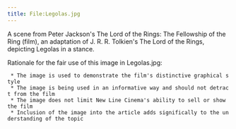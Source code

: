 ```yaml
---
title: File:Legolas.jpg
---
```


A scene from Peter Jackson's The Lord of the Rings: The Fellowship of
the Ring (film), an adaptation of J. R. R. Tolkien's The Lord of the
Rings, depicting Legolas in a stance.

Rationale for the fair use of this image in Legolas.jpg:

` * The image is used to demonstrate the film's distinctive graphical style`
` * The image is being used in an informative way and should not detract from the film`
` * The image does not limit New Line Cinema's ability to sell or show the film`
` * Inclusion of the image into the article adds significally to the understanding of the topic`